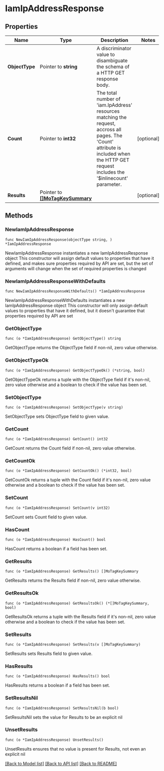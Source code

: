 # IamIpAddressResponse

## Properties

Name | Type | Description | Notes
------------ | ------------- | ------------- | -------------
**ObjectType** | Pointer to **string** | A discriminator value to disambiguate the schema of a HTTP GET response body. | 
**Count** | Pointer to **int32** | The total number of &#39;iam.IpAddress&#39; resources matching the request, accross all pages. The &#39;Count&#39; attribute is included when the HTTP GET request includes the &#39;$inlinecount&#39; parameter. | [optional] 
**Results** | Pointer to [**[]MoTagKeySummary**](MoTagKeySummary.md) |  | [optional] 

## Methods

### NewIamIpAddressResponse

`func NewIamIpAddressResponse(objectType string, ) *IamIpAddressResponse`

NewIamIpAddressResponse instantiates a new IamIpAddressResponse object
This constructor will assign default values to properties that have it defined,
and makes sure properties required by API are set, but the set of arguments
will change when the set of required properties is changed

### NewIamIpAddressResponseWithDefaults

`func NewIamIpAddressResponseWithDefaults() *IamIpAddressResponse`

NewIamIpAddressResponseWithDefaults instantiates a new IamIpAddressResponse object
This constructor will only assign default values to properties that have it defined,
but it doesn't guarantee that properties required by API are set

### GetObjectType

`func (o *IamIpAddressResponse) GetObjectType() string`

GetObjectType returns the ObjectType field if non-nil, zero value otherwise.

### GetObjectTypeOk

`func (o *IamIpAddressResponse) GetObjectTypeOk() (*string, bool)`

GetObjectTypeOk returns a tuple with the ObjectType field if it's non-nil, zero value otherwise
and a boolean to check if the value has been set.

### SetObjectType

`func (o *IamIpAddressResponse) SetObjectType(v string)`

SetObjectType sets ObjectType field to given value.


### GetCount

`func (o *IamIpAddressResponse) GetCount() int32`

GetCount returns the Count field if non-nil, zero value otherwise.

### GetCountOk

`func (o *IamIpAddressResponse) GetCountOk() (*int32, bool)`

GetCountOk returns a tuple with the Count field if it's non-nil, zero value otherwise
and a boolean to check if the value has been set.

### SetCount

`func (o *IamIpAddressResponse) SetCount(v int32)`

SetCount sets Count field to given value.

### HasCount

`func (o *IamIpAddressResponse) HasCount() bool`

HasCount returns a boolean if a field has been set.

### GetResults

`func (o *IamIpAddressResponse) GetResults() []MoTagKeySummary`

GetResults returns the Results field if non-nil, zero value otherwise.

### GetResultsOk

`func (o *IamIpAddressResponse) GetResultsOk() (*[]MoTagKeySummary, bool)`

GetResultsOk returns a tuple with the Results field if it's non-nil, zero value otherwise
and a boolean to check if the value has been set.

### SetResults

`func (o *IamIpAddressResponse) SetResults(v []MoTagKeySummary)`

SetResults sets Results field to given value.

### HasResults

`func (o *IamIpAddressResponse) HasResults() bool`

HasResults returns a boolean if a field has been set.

### SetResultsNil

`func (o *IamIpAddressResponse) SetResultsNil(b bool)`

 SetResultsNil sets the value for Results to be an explicit nil

### UnsetResults
`func (o *IamIpAddressResponse) UnsetResults()`

UnsetResults ensures that no value is present for Results, not even an explicit nil

[[Back to Model list]](../README.md#documentation-for-models) [[Back to API list]](../README.md#documentation-for-api-endpoints) [[Back to README]](../README.md)


